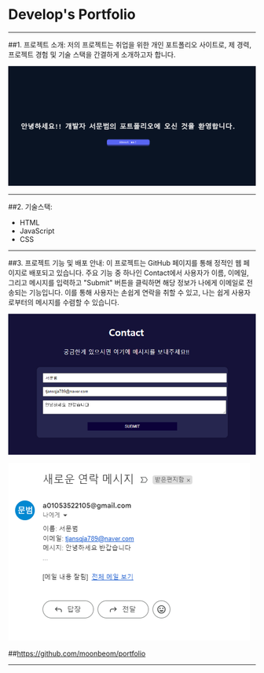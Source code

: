 # Develop's Portfolio

---

##1. 프로젝트 소개:
저의 프로젝트는 취업을 위한 개인 포트폴리오 사이트로, 제 경력, 프로젝트 경험 및 기술 스택을 간결하게 소개하고자 합니다.

![Alt text](image.png)

---

##2. 기술스택:

- HTML
- JavaScript
- CSS

---

##3. 프로젝트 기능 및 배포 안내:
이 프로젝트는 GitHub 페이지를 통해 정적인 웹 페이지로 배포되고 있습니다. 주요 기능 중 하나인 Contact에서 사용자가 이름, 이메일, 그리고 메시지를 입력하고 "Submit" 버튼을 클릭하면 해당 정보가 나에게 이메일로 전송되는 기능입니다. 이를 통해 사용자는 손쉽게 연락을 취할 수 있고, 나는 쉽게 사용자로부터의 메시지를 수렴할 수 있습니다.

![Alt text](image-2.png)

![Alt text](image-1.png)

##https://github.com/moonbeom/portfolio

---
